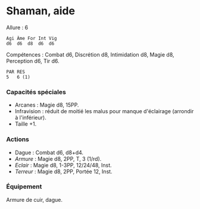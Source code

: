 # Shaman, aide

Allure : 6

	Agi	Âme	For	Int	Vig
	d6	d6	d8	d6	d6

Compétences : Combat d6, Discrétion d8, Intimidation d8, Magie d8, Perception d6, Tir d6.

	PAR	RES
	5	6 (1)

### Capacités spéciales
- Arcanes : Magie d8, 15PP.
- Infravision : réduit de moitié les malus pour manque d'éclairage (arrondir à l'inférieur).
- Taille +1.

### Actions
- Dague : Combat d6, d8+d4.
- _Armure_ : Magie d8, 2PP, T, 3 (1/rd).
- _Eclair_ : Magie d8, 1-3PP, 12/24/48, Inst.
- _Terreur_ : Magie d8, 2PP, Portée 12, Inst.

### Équipement
Armure de cuir, dague.
